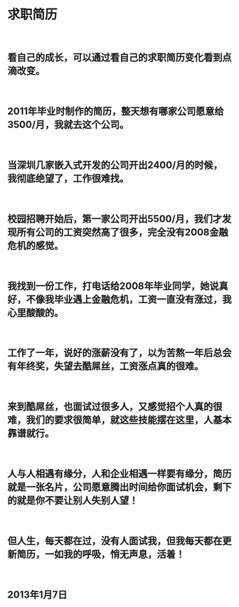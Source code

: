 求职简历
=========

`` ``

## 看自己的成长，可以通过看自己的求职简历变化看到点滴改变。

`` ``

## 2011年毕业时制作的简历，整天想有哪家公司愿意给3500/月，我就去这个公司。

`` ``

## 当深圳几家嵌入式开发的公司开出2400/月的时候，我彻底绝望了，工作很难找。

`` ``

## 校园招聘开始后，第一家公司开出5500/月，我们才发现所有公司的工资突然高了很多，完全没有2008金融危机的感觉。

`` ``

## 我找到一份工作，打电话给2008年毕业同学，她说真好，不像我毕业遇上金融危机，工资一直没有涨过，我心里酸酸的。

`` ``

## 工作了一年，说好的涨薪没有了，以为苦熬一年后总会有年终奖，失望去酷屌丝，工资涨点真的很难。

`` ``

##  来到酷屌丝，也面试过很多人，又感觉招个人真的很难，我们的要求很简单，就这些技能摆在这里，人基本靠谱就行。

`` ``

##  人与人相遇有缘分，人和企业相遇一样要有缘分，简历就是一张名片，公司愿意腾出时间给你面试机会，剩下的就是你不要让别人失别人望！

`` ``

## 但人生，每天都在过，没有人面试我，但我每天都在更新简历，一如我的呼吸，悄无声息，活着！

`` ``

## 2013年1月7日
